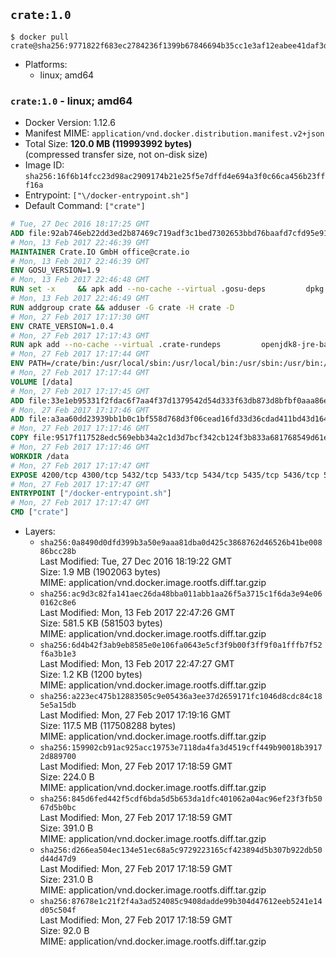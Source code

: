 ## `crate:1.0`

```console
$ docker pull crate@sha256:9771822f683ec2784236f1399b67846694b35cc1e3af12eabee41daf3d09a0b4
```

-	Platforms:
	-	linux; amd64

### `crate:1.0` - linux; amd64

-	Docker Version: 1.12.6
-	Manifest MIME: `application/vnd.docker.distribution.manifest.v2+json`
-	Total Size: **120.0 MB (119993992 bytes)**  
	(compressed transfer size, not on-disk size)
-	Image ID: `sha256:16f6b14fcc23d98ac2909174b21e25f5e7dffd4e694a3f0c66ca456b23fff16a`
-	Entrypoint: `["\/docker-entrypoint.sh"]`
-	Default Command: `["crate"]`

```dockerfile
# Tue, 27 Dec 2016 18:17:25 GMT
ADD file:92ab746eb22dd3ed2b87469c719adf3c1bed7302653bbd76baafd7cfd95e911e in / 
# Mon, 13 Feb 2017 22:46:39 GMT
MAINTAINER Crate.IO GmbH office@crate.io
# Mon, 13 Feb 2017 22:46:39 GMT
ENV GOSU_VERSION=1.9
# Mon, 13 Feb 2017 22:46:48 GMT
RUN set -x     && apk add --no-cache --virtual .gosu-deps         dpkg         gnupg         curl     && export ARCH=$(echo $(dpkg --print-architecture) | cut -d"-" -f3)     && curl -o /usr/local/bin/gosu -fSL "https://github.com/tianon/gosu/releases/download/$GOSU_VERSION/gosu-$ARCH"     && curl -o /usr/local/bin/gosu.asc -fSL "https://github.com/tianon/gosu/releases/download/$GOSU_VERSION/gosu-$ARCH.asc"     && export GNUPGHOME="$(mktemp -d)"     && gpg --keyserver ha.pool.sks-keyservers.net --recv-keys B42F6819007F00F88E364FD4036A9C25BF357DD4     && gpg --batch --verify /usr/local/bin/gosu.asc /usr/local/bin/gosu     && rm -r "$GNUPGHOME" /usr/local/bin/gosu.asc     && chmod +x /usr/local/bin/gosu     && gosu nobody true     && apk del .gosu-deps
# Mon, 13 Feb 2017 22:46:49 GMT
RUN addgroup crate && adduser -G crate -H crate -D
# Mon, 27 Feb 2017 17:17:30 GMT
ENV CRATE_VERSION=1.0.4
# Mon, 27 Feb 2017 17:17:43 GMT
RUN apk add --no-cache --virtual .crate-rundeps         openjdk8-jre-base         python3         openssl         sigar     && apk add --no-cache --virtual .build-deps         curl         gnupg         tar     && curl -fSL -O https://cdn.crate.io/downloads/releases/crate-$CRATE_VERSION.tar.gz     && curl -fSL -O https://cdn.crate.io/downloads/releases/crate-$CRATE_VERSION.tar.gz.asc     && export GNUPGHOME="$(mktemp -d)"     && gpg --keyserver ha.pool.sks-keyservers.net --recv-keys 90C23FC6585BC0717F8FBFC37FAAE51A06F6EAEB     && gpg --batch --verify crate-$CRATE_VERSION.tar.gz.asc crate-$CRATE_VERSION.tar.gz     && rm -r "$GNUPGHOME" crate-$CRATE_VERSION.tar.gz.asc     && mkdir /crate     && tar -xf crate-$CRATE_VERSION.tar.gz -C /crate --strip-components=1     && rm crate-$CRATE_VERSION.tar.gz     && ln -s /usr/bin/python3 /usr/bin/python     && rm /crate/plugins/sigar/lib/libsigar-amd64-linux.so     && apk del .build-deps
# Mon, 27 Feb 2017 17:17:44 GMT
ENV PATH=/crate/bin:/usr/local/sbin:/usr/local/bin:/usr/sbin:/usr/bin:/sbin:/bin
# Mon, 27 Feb 2017 17:17:44 GMT
VOLUME [/data]
# Mon, 27 Feb 2017 17:17:45 GMT
ADD file:33e1eb95331f2fdac6f7aa4f37d1379542d54d333f63db873d8bfbf0aaa86e2d in /crate/config/crate.yml 
# Mon, 27 Feb 2017 17:17:46 GMT
ADD file:a3aa60dd23939bb1b0c1bf558d768d3f06cead16fd33d36cdad411bd43d16448 in /crate/config/logging.yml 
# Mon, 27 Feb 2017 17:17:46 GMT
COPY file:9517f117528edc569ebb34a2c1d3d7bcf342cb124f3b833a681768549d61ebfb in / 
# Mon, 27 Feb 2017 17:17:46 GMT
WORKDIR /data
# Mon, 27 Feb 2017 17:17:47 GMT
EXPOSE 4200/tcp 4300/tcp 5432/tcp 5433/tcp 5434/tcp 5435/tcp 5436/tcp 5437/tcp 5438/tcp 5439/tcp 5440/tcp 5441/tcp 5442/tcp 5443/tcp 5444/tcp 5445/tcp 5446/tcp 5447/tcp 5448/tcp 5449/tcp 5450/tcp 5451/tcp 5452/tcp 5453/tcp 5454/tcp 5455/tcp 5456/tcp 5457/tcp 5458/tcp 5459/tcp 5460/tcp 5461/tcp 5462/tcp 5463/tcp 5464/tcp 5465/tcp 5466/tcp 5467/tcp 5468/tcp 5469/tcp 5470/tcp 5471/tcp 5472/tcp 5473/tcp 5474/tcp 5475/tcp 5476/tcp 5477/tcp 5478/tcp 5479/tcp 5480/tcp 5481/tcp 5482/tcp 5483/tcp 5484/tcp 5485/tcp 5486/tcp 5487/tcp 5488/tcp 5489/tcp 5490/tcp 5491/tcp 5492/tcp 5493/tcp 5494/tcp 5495/tcp 5496/tcp 5497/tcp 5498/tcp 5499/tcp 5500/tcp 5501/tcp 5502/tcp 5503/tcp 5504/tcp 5505/tcp 5506/tcp 5507/tcp 5508/tcp 5509/tcp 5510/tcp 5511/tcp 5512/tcp 5513/tcp 5514/tcp 5515/tcp 5516/tcp 5517/tcp 5518/tcp 5519/tcp 5520/tcp 5521/tcp 5522/tcp 5523/tcp 5524/tcp 5525/tcp 5526/tcp 5527/tcp 5528/tcp 5529/tcp 5530/tcp 5531/tcp 5532/tcp
# Mon, 27 Feb 2017 17:17:47 GMT
ENTRYPOINT ["/docker-entrypoint.sh"]
# Mon, 27 Feb 2017 17:17:47 GMT
CMD ["crate"]
```

-	Layers:
	-	`sha256:0a8490d0dfd399b3a50e9aaa81dba0d425c3868762d46526b41be00886bcc28b`  
		Last Modified: Tue, 27 Dec 2016 18:19:22 GMT  
		Size: 1.9 MB (1902063 bytes)  
		MIME: application/vnd.docker.image.rootfs.diff.tar.gzip
	-	`sha256:ac9d3c82fa141aec26da48bba011abb1aa26f5a3715c1f6da3e94e060162c8e6`  
		Last Modified: Mon, 13 Feb 2017 22:47:26 GMT  
		Size: 581.5 KB (581503 bytes)  
		MIME: application/vnd.docker.image.rootfs.diff.tar.gzip
	-	`sha256:6d4b42f3ab9eb8585e0e106fa0643e5cf3f9b00f3ff9f0a1fffb7f52f6a3b1e3`  
		Last Modified: Mon, 13 Feb 2017 22:47:27 GMT  
		Size: 1.2 KB (1200 bytes)  
		MIME: application/vnd.docker.image.rootfs.diff.tar.gzip
	-	`sha256:a223ec475b12883505c9e05436a3ee37d2659171fc1046d8cdc84c185e5a15db`  
		Last Modified: Mon, 27 Feb 2017 17:19:16 GMT  
		Size: 117.5 MB (117508288 bytes)  
		MIME: application/vnd.docker.image.rootfs.diff.tar.gzip
	-	`sha256:159902cb91ac925acc19753e7118da4fa3d4519cff449b90018b39172d889700`  
		Last Modified: Mon, 27 Feb 2017 17:18:59 GMT  
		Size: 224.0 B  
		MIME: application/vnd.docker.image.rootfs.diff.tar.gzip
	-	`sha256:845d6fed442f5cdf6bda5d5b653da1dfc401062a04ac96ef23f3fb5067d5b0bc`  
		Last Modified: Mon, 27 Feb 2017 17:18:59 GMT  
		Size: 391.0 B  
		MIME: application/vnd.docker.image.rootfs.diff.tar.gzip
	-	`sha256:d266ea504ec134e51ec68a5c9729223165cf423894d5b307b922db50d44d47d9`  
		Last Modified: Mon, 27 Feb 2017 17:18:59 GMT  
		Size: 231.0 B  
		MIME: application/vnd.docker.image.rootfs.diff.tar.gzip
	-	`sha256:87678e1c21f2f4a3ad524085c9408dadde99b304d47612eeb5241e14d05c504f`  
		Last Modified: Mon, 27 Feb 2017 17:18:59 GMT  
		Size: 92.0 B  
		MIME: application/vnd.docker.image.rootfs.diff.tar.gzip
